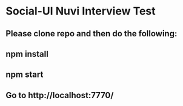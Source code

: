 # Social-UI Nuvi Interview Test


Please clone repo and then do the following:
-------------------
npm install
----------
npm start
----------


## Go to http://localhost:7770/
